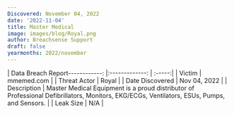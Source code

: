 ```yaml
---
Discovered: November 04, 2022
date: '2022-11-04'
title: Master Medical
image: images/blog/Royal.png
author: Breachsense Support
draft: false
yearmonths: 2022/november
---
```


| Data Breach Report------------:     |:-------------:    | :-----:|
| Victim      | mmemed.com      | 
| Threat Actor      | Royal      | 
| Date Discovered      | Nov 04, 2022      | 
| Description      | Master Medical Equipment is a proud distributor of Professional Defibrillators, Monitors, EKG/ECGs, Ventilators, ESUs, Pumps, and Sensors.      | 
| Leak Size      | N/A      | 

